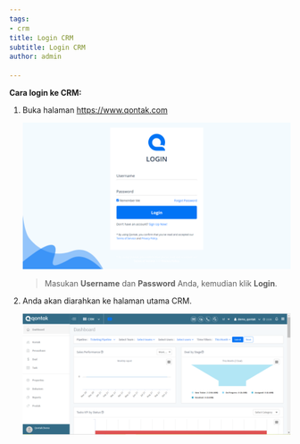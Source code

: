 ```yaml
---
tags:
- crm
title: Login CRM
subtitle: Login CRM
author: admin

---
```

**Cara login ke CRM:**

1. Buka halaman https://www.qontak.com

   ![](/uploads/screencapture-qontak-login-2021-09-29-11_32_29.png)

   > Masukan **Username** dan **Password** Anda, kemudian klik **Login**.
2. Anda akan diarahkan ke halaman utama CRM.

   ![](/uploads/login-1.PNG)